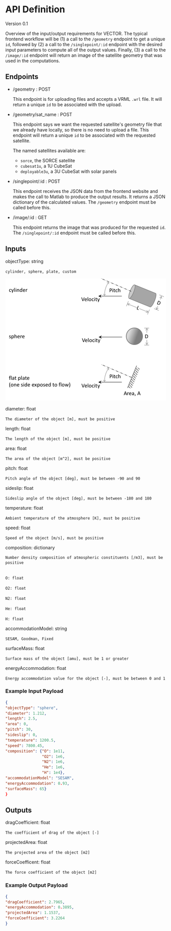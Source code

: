 # API Definition

Version 0.1

Overview of the input/output requirements for VECTOR. The typical frontend
workflow will be (1) a call to the `/geometry` endpoint to get a unique `id`,
followed by (2) a call to the `/singlepoint/:id` endpoint with the desired
input parameters to compute all of the output values. Finally, (3) a call to the
`/image/:id` endpoint will return an image of the satellite geometry that was
used in the computations.

## Endpoints

- /geometry : POST

    This endpoint is for uploading files and accepts a VRML `.wrl` file.
    It will return a unique `id` to be associated with the upload.

- /geometry/sat_name : POST

    This endpoint says we want the requested satellite's geometry file that we
    already have locally, so there is no need to upload a file. This endpoint
    will return a unique `id` to be associated with the requested satellite.

    The named satellites available are:
  - `sorce`, the SORCE satellite
  - `cubesat1u`, a 1U CubeSat
  - `deployable3u`, a 3U CubeSat with solar panels

- /singlepoint/:id : POST

    This endpoint receives the JSON data from the frontend website and makes
    the call to Matlab to produce the output results. It returns
    a JSON dictionary of the calculated values. The `/geometry` endpoint
    must be called before this.

- /image/:id : GET

    This endpoint returns the image that was produced for the requested `id`.
    The `/singlepoint/:id` endpoint must be called before this.

## Inputs

objectType: string

`cylinder, sphere, plate, custom`

![Objects](https://raw.githubusercontent.com/SWxTREC/vector-code/master/docs/vector_objects.png)

diameter: float

`The diameter of the object [m], must be positive`

length: float

`The length of the object [m], must be positive`

area: float

`The area of the object [m^2], must be positive`

pitch: float

`Pitch angle of the object [deg], must be between -90 and 90`

sideslip: float

`Sideslip angle of the object [deg], must be between -180 and 180`

temperature: float

`Ambient temperature of the atmosphere [K], must be positive`

speed: float

`Speed of the object [m/s], must be positive`

composition: dictionary

```text
Number density composition of atmospheric constituents [/m3], must be positive


O: float

O2: float

N2: float

He: float

H: float
```

accommodationModel: string

`SESAM, Goodman, Fixed`

surfaceMass: float

`Surface mass of the object [amu], must be 1 or greater`

energyAccommodation: float

`Energy accommodation value for the object [-], must be between 0 and 1`

### Example Input Payload

```json
{
"objectType": "sphere",
"diameter": 1.212,
"length": 2.5,
"area": 0,
"pitch": 30,
"sideslip": 0,
"temperature": 1200.5,
"speed": 7800.45,
"composition": {"O": 1e11,
                "O2": 1e6,
                "N2": 1e6,
                "He": 1e6,
                "H": 1e4},
"accommodationModel": "SESAM",
"energyAccommodation": 0.93,
"surfaceMass": 65}
}
```

## Outputs

dragCoefficient: float

`The coefficient of drag of the object [-]`

projectedArea: float

`The projected area of the object [m2]`

forceCoefficent: float

`The force coefficient of the object [m2]`

### Example Output Payload

```json
{
"dragCoefficient": 2.7965,
"energyAccommodation": 0.3895,
"projectedArea": 1.1537,
"forceCoefficient": 3.2264
}
```

